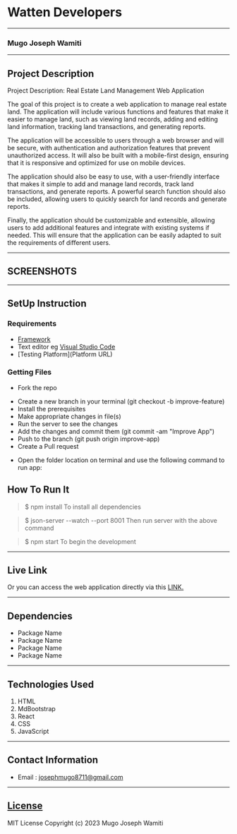 # Watten Developers
*****
### Mugo Joseph Wamiti 
****
## Project Description
Project Description: Real Estate Land Management Web Application

The goal of this project is to create a web application to manage real estate land. The application will include various functions and features that make it easier to manage land, such as viewing land records, adding and editing land information, tracking land transactions, and generating reports.


The application will be accessible to users through a web browser and will be secure, with authentication and authorization features that prevent unauthorized access. It will also be built with a mobile-first design, ensuring that it is responsive and optimized for use on mobile devices.


The application should also be easy to use, with a user-friendly interface that makes it simple to add and manage land records, track land transactions, and generate reports. A powerful search function should also be included, allowing users to quickly search for land records and generate reports.


Finally, the application should be customizable and extensible, allowing users to add additional features and integrate with existing systems if needed. This will ensure that the application can be easily adapted to suit the requirements of different users.
******

## SCREENSHOTS



********
## SetUp Instruction
### Requirements
* [Framework](https://reactjs.org/)
* Text editor eg [Visual Studio Code](https://code.visualstudio.com/download)
* [Testing Platform](Platform URL)


### Getting Files
* Fork the repo
- Create a new branch in your terminal (git checkout -b improve-feature)
- Install the prerequisites
- Make appropriate changes in file(s)
- Run the server to see the changes
- Add the changes and commit them (git commit -am "Improve App")
- Push to the branch (git push origin improve-app)
- Create a Pull request
* Open the folder location on terminal and use the following command to run app:

## How To Run It
>  $ npm install
To install all dependencies

> $ json-server --watch --port 8001
Then run server with the above command

> $ npm start
To begin the development

*****
## Live Link
Or you can access the web application directly via this [LINK.](link.com/)
*****
## Dependencies
- Package Name
- Package Name
- Package Name
- Package Name
*****
## Technologies Used
1. HTML
2. MdBootstrap
3. React
4. CSS
5. JavaScript
*****
## Contact Information
* Email : josephmugo8711@gmail.com
*****
## [License](LICENSE)
MIT License
Copyright (c) 2023 Mugo Joseph Wamiti
